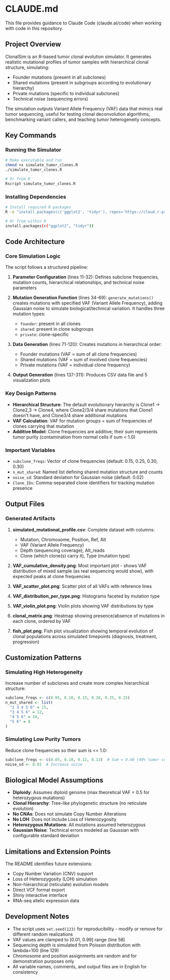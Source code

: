 # CLAUDE.md

This file provides guidance to Claude Code (claude.ai/code) when working with code in this repository.

## Project Overview

ClonalSim is an R-based tumor clonal evolution simulator. It generates realistic mutational profiles of tumor samples with hierarchical clonal structure, simulating:
- Founder mutations (present in all subclones)
- Shared mutations (present in subgroups according to evolutionary hierarchy)
- Private mutations (specific to individual subclones)
- Technical noise (sequencing errors)

The simulation outputs Variant Allele Frequency (VAF) data that mimics real tumor sequencing, useful for testing clonal deconvolution algorithms, benchmarking variant callers, and teaching tumor heterogeneity concepts.

## Key Commands

### Running the Simulator

```bash
# Make executable and run
chmod +x simulate_tumor_clones.R
./simulate_tumor_clones.R

# Or from R
Rscript simulate_tumor_clones.R
```

### Installing Dependencies

```bash
# Install required R packages
R -e "install.packages(c('ggplot2', 'tidyr'), repos='https://cloud.r-project.org')"

# Or from within R
install.packages(c("ggplot2", "tidyr"))
```

## Code Architecture

### Core Simulation Logic

The script follows a structured pipeline:

1. **Parameter Configuration** (lines 11-32): Defines subclone frequencies, mutation counts, hierarchical relationships, and technical noise parameters

2. **Mutation Generation Function** (lines 34-69): `generate_mutations()` creates mutations with specified VAF (Variant Allele Frequency), adding Gaussian noise to simulate biological/technical variation. It handles three mutation types:
   - `founder`: present in all clones
   - `shared`: present in clone subgroups
   - `private`: clone-specific

3. **Data Generation** (lines 71-120): Creates mutations in hierarchical order:
   - Founder mutations (VAF = sum of all clone frequencies)
   - Shared mutations (VAF = sum of involved clone frequencies)
   - Private mutations (VAF = individual clone frequency)

4. **Output Generation** (lines 137-311): Produces CSV data file and 5 visualization plots

### Key Design Patterns

- **Hierarchical Structure**: The default evolutionary hierarchy is Clone1 → Clone2,3 → Clone4, where Clone2/3/4 share mutations that Clone1 doesn't have, and Clone3/4 share additional mutations
- **VAF Calculation**: VAF for mutation groups = sum of frequencies of clones carrying that mutation
- **Additive Model**: Clone frequencies are additive; their sum represents tumor purity (contamination from normal cells if sum < 1.0)

### Important Variables

- `subclone_freqs`: Vector of clone frequencies (default: 0.15, 0.25, 0.30, 0.30)
- `n_mut_shared`: Named list defining shared mutation structure and counts
- `noise_sd`: Standard deviation for Gaussian noise (default: 0.02)
- `Clone_IDs`: Comma-separated clone identifiers for tracking mutation presence

## Output Files

### Generated Artifacts

1. **simulated_mutational_profile.csv**: Complete dataset with columns:
   - Mutation, Chromosome, Position, Ref, Alt
   - VAF (Variant Allele Frequency)
   - Depth (sequencing coverage), Alt_reads
   - Clone (which clone(s) carry it), Type (mutation type)

2. **VAF_cumulative_density.png**: Most important plot - shows VAF distribution of mixed sample (as real sequencing would show), with expected peaks at clone frequencies

3. **VAF_scatter_plot.png**: Scatter plot of all VAFs with reference lines

4. **VAF_distribution_per_type.png**: Histograms faceted by mutation type

5. **VAF_violin_plot.png**: Violin plots showing VAF distributions by type

6. **clonal_matrix.png**: Heatmap showing presence/absence of mutations in each clone, ordered by VAF

7. **fish_plot.png**: Fish plot visualization showing temporal evolution of clonal populations across simulated timepoints (diagnosis, treatment, progression)

## Customization Patterns

### Simulating High Heterogeneity

Increase number of subclones and create more complex hierarchical structure:
```r
subclone_freqs <- c(0.05, 0.10, 0.15, 0.20, 0.25, 0.25)
n_mut_shared <- list(
  "2 3 4 5 6" = 15,
  "3 4 5 6" = 12,
  "4 5 6" = 10,
  "5 6" = 8
)
```

### Simulating Low Purity Tumors

Reduce clone frequencies so their sum is << 1.0:
```r
subclone_freqs <- c(0.05, 0.10, 0.12, 0.13)  # Sum = 0.40 (40% tumor cells)
noise_sd <- 0.03  # Increase noise
```

## Biological Model Assumptions

- **Diploidy**: Assumes diploid genome (max theoretical VAF = 0.5 for heterozygous mutations)
- **Clonal Hierarchy**: Tree-like phylogenetic structure (no reticulate evolution)
- **No CNAs**: Does not simulate Copy Number Alterations
- **No LOH**: Does not include Loss of Heterozygosity
- **Heterozygous Mutations**: All mutations assumed heterozygous
- **Gaussian Noise**: Technical errors modeled as Gaussian with configurable standard deviation

## Limitations and Extension Points

The README identifies future extensions:
- Copy Number Variation (CNV) support
- Loss of Heterozygosity (LOH) simulation
- Non-hierarchical (reticulate) evolution models
- Direct VCF format export
- Shiny interactive interface
- RNA-seq allelic expression data

## Development Notes

- The script uses `set.seed(123)` for reproducibility - modify or remove for different random realizations
- VAF values are clamped to [0.01, 0.99] range (line 58)
- Sequencing depth is simulated from Poisson distribution with lambda=100 (line 129)
- Chromosome and position assignments are random and for demonstration purposes only
- All variable names, comments, and output files are in English for consistency
